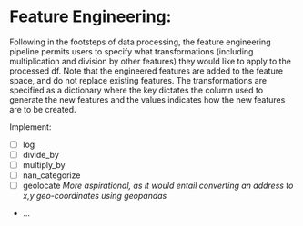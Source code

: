 # Feature Engineering:

Following in the footsteps of data processing, 
the feature engineering pipeline 
permits users to specify what transformations
(including multiplication and division by other features)
they would like to apply to the processed df.
Note that the engineered features are added to 
the feature space, and do not replace existing features.
The transformations are specified as a dictionary
where the key dictates the column used 
to generate the new features and the values 
indicates how the new features are to be created.

Implement:
- [ ] log
- [ ] divide\_by
- [ ] multiply\_by
- [ ] nan\_categorize
- [ ] geolocate *More aspirational, as it would entail converting 
an address to x,y geo-coordinates using geopandas*
- ...